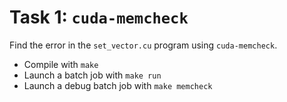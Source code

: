# Task 1: `cuda-memcheck`

Find the error in the `set_vector.cu` program using `cuda-memcheck`.

* Compile with `make`
* Launch a batch job with `make run`
* Launch a debug batch job with `make memcheck`
